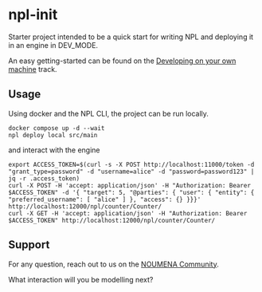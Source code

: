 # npl-init

Starter project intended to be a quick start for writing NPL and deploying it in an engine in DEV_MODE.

An easy getting-started can be found on
the [Developing on your own machine](https://dev-docs.noumenadigital.com/tracks/developing-NPL-local/) track.

## Usage

Using docker and the NPL CLI, the project can be run locally.

```shell
docker compose up -d --wait
npl deploy local src/main
```

and interact with the engine

```shell
export ACCESS_TOKEN=$(curl -s -X POST http://localhost:11000/token -d "grant_type=password" -d "username=alice" -d "password=password123" | jq -r .access_token)
curl -X POST -H 'accept: application/json' -H "Authorization: Bearer $ACCESS_TOKEN" -d '{ "target": 5, "@parties": { "user": { "entity": { "preferred_username": [ "alice" ] }, "access": {} }}}' http://localhost:12000/npl/counter/Counter/
curl -X GET -H 'accept: application/json' -H "Authorization: Bearer $ACCESS_TOKEN" http://localhost:12000/npl/counter/Counter/
```

## Support

For any question, reach out to us on the [NOUMENA Community](https://community.noumenadigital.com/).

What interaction will you be modelling next?

